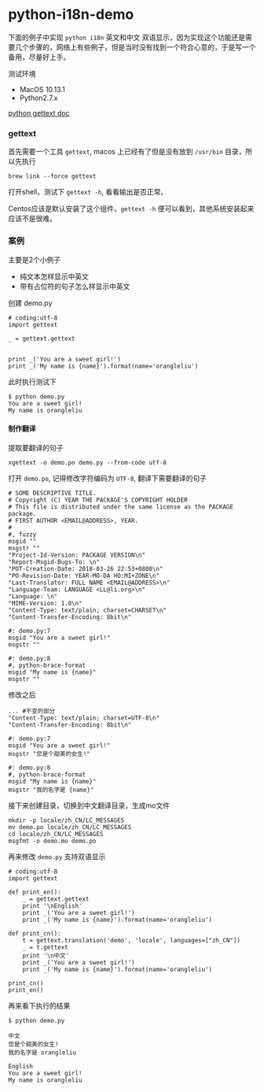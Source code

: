 python-i18n-demo
=========

下面的例子中实现 `python i18n` 英文和中文 双语显示，因为实现这个功能还是需要几个步骤的，网络上有些例子，但是当时没有找到一个符合心意的，于是写一个备用，尽量好上手。

测试环境

* MacOS 10.13.1
* Python2.7.x

[python gettext doc](https://docs.python.org/2/library/gettext.html)

### gettext 

首先需要一个工具 `gettext`, macos 上已经有了但是没有放到 `/usr/bin` 目录，所以先执行
```
brew link --force gettext
```

打开shell，测试下 `gettext -h`, 看看输出是否正常。

Centos应该是默认安装了这个组件，`gettext -h` 便可以看到，其他系统安装起来应该不是很难。

### 案例

主要是2个小例子

* 纯文本怎样显示中英文
* 带有占位符的句子怎么样显示中英文

创建 demo.py 
```
# coding:utf-8
import gettext 

_ = gettext.gettext


print _('You are a sweet girl!')
print _('My name is {name}').format(name='orangleliu')
```

此时执行测试下
```
$ python demo.py
You are a sweet girl!
My name is orangleliu
```

#### 制作翻译

提取要翻译的句子
```
xgettext -o demo.po demo.py --from-code utf-8
```

打开 `demo.po`, 记得修改字符编码为 `UTF-8`, 翻译下需要翻译的句子
```
# SOME DESCRIPTIVE TITLE.
# Copyright (C) YEAR THE PACKAGE'S COPYRIGHT HOLDER
# This file is distributed under the same license as the PACKAGE package.
# FIRST AUTHOR <EMAIL@ADDRESS>, YEAR.
#
#, fuzzy
msgid ""
msgstr ""
"Project-Id-Version: PACKAGE VERSION\n"
"Report-Msgid-Bugs-To: \n"
"POT-Creation-Date: 2018-03-26 22:53+0800\n"
"PO-Revision-Date: YEAR-MO-DA HO:MI+ZONE\n"
"Last-Translator: FULL NAME <EMAIL@ADDRESS>\n"
"Language-Team: LANGUAGE <LL@li.org>\n"
"Language: \n"
"MIME-Version: 1.0\n"
"Content-Type: text/plain; charset=CHARSET\n"
"Content-Transfer-Encoding: 8bit\n"

#: demo.py:7
msgid "You are a sweet girl!"
msgstr ""

#: demo.py:8
#, python-brace-format
msgid "My name is {name}"
msgstr ""
```

修改之后
```
... #不变的部分
"Content-Type: text/plain; charset=UTF-8\n"
"Content-Transfer-Encoding: 8bit\n"

#: demo.py:7
msgid "You are a sweet girl!"
msgstr "您是个甜美的女生!"

#: demo.py:8
#, python-brace-format
msgid "My name is {name}"
msgstr "我的名字是 {name}"
```

接下来创建目录，切换到中文翻译目录，生成mo文件
```
mkdir -p locale/zh_CN/LC_MESSAGES
mv demo.po locale/zh_CN/LC_MESSAGES
cd locale/zh_CN/LC_MESSAGES
msgfmt -o demo.mo demo.po
```

再来修改 `demo.py` 支持双语显示

```
# coding:utf-8
import gettext 

def print_en():
    _ = gettext.gettext
    print '\nEnglish'
    print _('You are a sweet girl!')
    print _('My name is {name}').format(name='orangleliu')

def print_cn():
    t = gettext.translation('demo', 'locale', languages=["zh_CN"])
    _ = t.gettext
    print '\n中文'
    print _('You are a sweet girl!')
    print _('My name is {name}').format(name='orangleliu')

print_cn()
print_en()
```

再来看下执行的结果
```
$ python demo.py

中文
您是个甜美的女生!
我的名字是 orangleliu

English
You are a sweet girl!
My name is orangleliu
```

